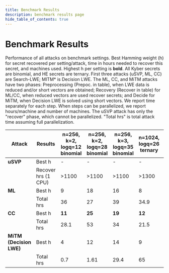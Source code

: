 ```yaml
---
title: Benchmark Results
description: benchmark results page
hide_table_of_contents: true
---
```

# Benchmark Results 
 Performance of all attacks on benchmark settings. Best Hamming weight (h) for secret recovered per setting/attack, time in hours needed to recover this secret, and machines used. Highest h per setting is **bold**. All Kyber secrets are binomial, and HE secrets are ternary. First three attacks (uSVP, ML, CC) are Search-LWE; MITM* is Decision LWE. The ML, CC, and MiTM attacks have two phases: Preprocessing (Prepoc. in table), when LWE data is reduced and/or short vectors are obtained; Recovery (Recover in table) for ML/CC, when reduced vectors are used recover secrets; and Decide for MiTM, when Decision LWE is solved using short vectors. We report time separately for each step. When steps can be parallelized, we report hours/machine and number of machines. The uSVP attack has only the "recover" phase, which cannot be parallelized. "Total hrs" is total attack time assuming full parallelization.

| **Attack**              | **Results**         | **n=256, k=2, logq=12** binomial | **n=256, k=2, logq=28** binomial | **n=256, k=3, logq=35** binomial | **n=1024, logq=26** ternary | **n=1024, logq=29** ternary | **n=1024, logq=50** ternary |
|-------------------------|---------------------|----------------------------------|----------------------------------|----------------------------------|-----------------------------|-----------------------------|-----------------------------|
| **uSVP**                | Best h              | -                                | -                                | -                                | -                           | -                           | -                           |
|                         | Recover hrs (1 CPU) | >1100                            | >1100                            | >1100                            | >1300                       | >1300                       | >1300                       |
| **ML**                  | Best h              | 9                                | 18                               | 16                               | 8                           | 10                          | 17                          |
|                         | Total hrs           | 36                               | 27                               | 39                               | 34.9                        | 49.4                        | 29.1                        |
| **CC**                  | Best h              | **11**                           | **25**                           | **19**                           | **12**                      | **12**                      | **20**                      |
|                         | Total hrs           | 28.1                             | 53                               | 34                               | 21.5                        | 31.7                        | 28                          |
| **MiTM (Decision LWE)** | Best h              | 4                                | 12                               | 14                               | 9                           | 9                           | 16                          |
|                         | Total hrs           | 0.7                              | 1.61                             | 29.4                             | 65                          | 13                          | 15.5                        |
